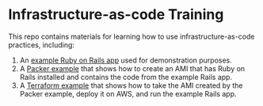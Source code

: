 # Infrastructure-as-code Training

This repo contains materials for learning how to use infrastructure-as-code practices, including:

1. An [example Ruby on Rails app](/example-rails-app) used for demonstration purposes.
2. A [Packer example](/packer-example) that shows how to create an AMI that has Ruby on Rails installed and contains
   the code from the example Rails app.
3. A [Terraform example](/terraform-example) that shows how to take the AMI created by the Packer example, deploy it
   on AWS, and run the example Rails app.
